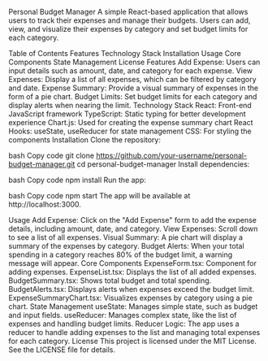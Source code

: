 Personal Budget Manager
A simple React-based application that allows users to track their expenses and manage their budgets. Users can add, view, and visualize their expenses by category and set budget limits for each category.

Table of Contents
Features
Technology Stack
Installation
Usage
Core Components
State Management
License
Features
Add Expense: Users can input details such as amount, date, and category for each expense.
View Expenses: Display a list of all expenses, which can be filtered by category and date.
Expense Summary: Provide a visual summary of expenses in the form of a pie chart.
Budget Limits: Set budget limits for each category and display alerts when nearing the limit.
Technology Stack
React: Front-end JavaScript framework
TypeScript: Static typing for better development experience
Chart.js: Used for creating the expense summary chart
React Hooks: useState, useReducer for state management
CSS: For styling the components
Installation
Clone the repository:

bash
Copy code
git clone https://github.com/your-username/personal-budget-manager.git
cd personal-budget-manager
Install dependencies:

bash
Copy code
npm install
Run the app:

bash
Copy code
npm start
The app will be available at http://localhost:3000.

Usage
Add Expense: Click on the "Add Expense" form to add the expense details, including amount, date, and category.
View Expenses: Scroll down to see a list of all expenses.
Visual Summary: A pie chart will display a summary of the expenses by category.
Budget Alerts: When your total spending in a category reaches 80% of the budget limit, a warning message will appear.
Core Components
ExpenseForm.tsx: Component for adding expenses.
ExpenseList.tsx: Displays the list of all added expenses.
BudgetSummary.tsx: Shows total budget and total spending.
BudgetAlerts.tsx: Displays alerts when expenses exceed the budget limit.
ExpenseSummaryChart.tsx: Visualizes expenses by category using a pie chart.
State Management
useState: Manages simple state, such as budget and input fields.
useReducer: Manages complex state, like the list of expenses and handling budget limits.
Reducer Logic: The app uses a reducer to handle adding expenses to the list and managing total expenses for each category.
License
This project is licensed under the MIT License. See the LICENSE file for details.
